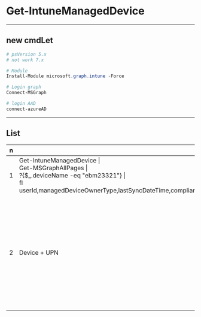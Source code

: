 # Get-IntuneManagedDevice

---

## new cmdLet
````ps1
# psVersion 5.x
# not work 7.x

# Module
Install-Module microsoft.graph.intune -Force

# Login graph
Connect-MSGraph

# login AAD
connect-azureAD
````

---

## List
|n|name|e.g.|O/P|
|-|----|----|---|
|1|Get-IntuneManagedDevice \| <br/> Get-MSGraphAllPages \| <br/> ?{$_.deviceName -eq "ebm23321"} \| <br/> fl userId,managedDeviceOwnerType,lastSyncDateTime,complianceState,userPrincipalName,complianceGracePeriodExpirationDateTime,serialNumber,manufacturer||
|2|Device + UPN|$list_AADGroupMember = (Get-AzureADGroupMember -ObjectId "c72c7b18-c270-4ed3-b376-5c68d874c83e" -All $true).DisplayName<br/><br/>foreach ($list_deviceIntune in $list_AADGroupMember){<br/>&ensp;Get-IntuneManagedDevice \| Get-MSGraphAllPages \| ?{$_.deviceName -eq $list_deviceIntune } \|<br/>&ensp;select deviceName,UserPrincipalName<br/>}|
